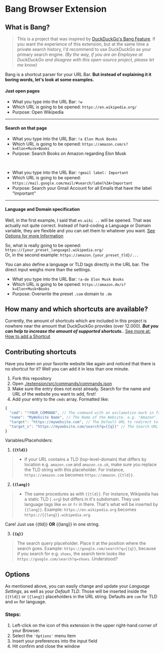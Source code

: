 # Bang Browser Extension
## What is Bang?
> This is a project that was inspired by [DuckDuckGo's Bang Feature](https://duckduckgo.com/bang). If you want the experience of this extension, but at the same time a private search history, I'd recommend to use DuckDuckGo as your primary search engine. _(By the way, if you are an Employee at DuckDuckGo and disagree with this open-source project, please let me know)_

Bang is a shortcut parser for your URL Bar. __But instead of explaining it it boring words, let's look at some examples.__

#### Just open pages
- What you type into the URL Bar: `!w`
- Which URL is going to be opened: `https://en.wikipedia.org/`
- Purpose: Open Wikipedia

---
#### Search on that page
- What you type into the URL Bar: `!a Elon Musk Books`
- Which URL is going to be opened: `https://amazon.com/s?k=Elon+Musk+Books`
- Purpose: Search Books on Amazon regarding Elon Musk

<br/>

- What you type into the URL Bar: `!gmail label: Important`
- Which URL is going to be opened: `https://mail.google.com/mail/#search/label%3A+Important`
- Purpose: Search your Gmail Account for all Emails that have the label "Important"

---
#### Language and Domain specification
Well, in the first example, I said that `en.wiki ..` will be opened. That was actually not quite correct. Instead of hard-coding a Language or Domain variable, they are flexible and you can set them to whatever you want. [See Options for more Information](#options)

So, what is really going to be opened: `https://{your_preset_language}.wikipedia.org/` <br/>
Or, in the second example: `https://amazon.{your_preset_tld}/...`

You can also define a language or TLD tags directly in the URL bar. The direct input weighs more than the settings.

- What you type into the URL Bar: `!a-de Elon Musk Books`
- Which URL is going to be opened: `https://amazon.de/s?k=Elon+Musk+Books`
- Purpose: Overwrite the preset `.com` domain to `.de`


## How many and which shortcuts are available?
Currently, the amount of shortcuts which are included in this project is nowhere near the amount that DuckDuckGo provides (over 12.000). _**But you can help to increase the amount of supported shortcuts.**_. [See more at: How to add a Shortcut](#Contributing-shortcuts)


## Contributing shortcuts
Have you been on your favorite website like again and noticed that there is no shortcut for it? Well you can add it in less than one minute. 

1. Fork this repository
2. Open [./extension/src/commands/commands.json](extension/src/commands/commands.json)
3. Make sure the entry does not exist already. Search for the name and URL of the website you want to add, first!
4. Add your entry to the `cmds` array. Formatted like: 
```js
{
  "cmd": "!YOUR_COMMAND", // The command with an exclamation mark in front of it. e.g. "!a" (required)
  "name": "MyWebsite Name", // The Name of the Website. e.g. "Amazon". Do not enter .com or any other TLD (required)
  "target": "https://mywebsite.com", // The Default URL to redirect to if no search term is provided (required)
  "target_s": "https://mywebsite.com/search?q={{q}}" // The Search URL string (optional)
}

```
Variables/Placeholders:
1. __`{{tld}}`__
>  - If your URL contains a TLD (top-level-domain) that differs by location e.g. `amazon.com` and `amazon.co.uk`, make sure you replace the TLD string with this placeholder. For instance, `https://amazon.com` becomes `https://amazon.{{tld}}`.

2. __`{{lang}}`__
> - The same procedures as with `{{tld}}`. For instance, Wikipedia has a static TLD (`.org`) but differs in it's subdomain. They use language tags like `en` or `fr` in there. That's what will be inserted by `{{lang}}`. Example: `https://en.wikipedia.org` becomes `https://{{lang}}.wikipedia.org`.

Care! Just use {{tld}} __OR__ {{lang}} in one string.

3. __`{{q}}`__
> The search query placeholder. Place it at the position where the search goes. Example: `https://google.com/search?q={{q}}`, because if you search for e.g. `shoes`, the search term looks like `https://google.com/search?q=shoes`. Understood?

## Options
As mentioned above, you can easily change and update your _Language Settings_, as well as your _Default TLD_. Those will be inserted inside the `{{tld}}` or `{{lang}}` placeholders in the URL string. Defaults are `com` for TLD and `en` for language.

### Steps:
1. Left-click on the icon of this extension in the upper right-hand corner of your Browser. 
2. Select the `'Options'` menu item 
3. Insert your preferences into the input field
4. Hit confirm and close the window
